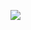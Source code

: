 [![](http://api.flattr.com/button/flattr-badge-large.png)](http://flattr.com/thing/430169/synthclone-Synthesizer-cloning-software)